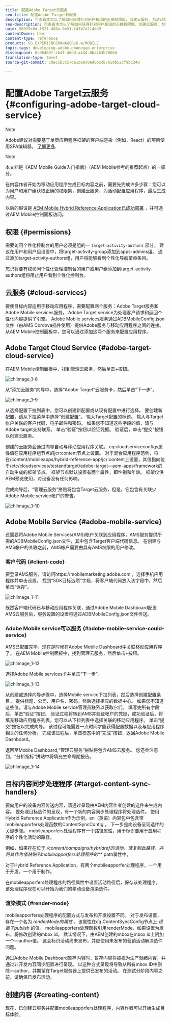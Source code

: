 ```yaml
---
title: 配置Adobe Target云服务
seo-title: 配置Adobe Target云服务
description: 可查看本页以了解如何获得针对用户和组的正确权限集、创建云服务、为活动配置应用程序以及最终生成内容。
seo-description: 可查看本页以了解如何获得针对用户和组的正确权限集、创建云服务、为活动配置应用程序以及最终生成内容。
uuid: 569f9c6d-f521-488a-9e51-f43b7a214dd9
contentOwner: User
content-type: reference
products: SG_EXPERIENCEMANAGER/6.4/MOBILE
topic-tags: developing-adobe-phonegap-enterprise
discoiquuid: 8cd6480f-cb4f-40dd-a444-8ba463b78604
translation-type: tm+mt
source-git-commit: cdec5b3c57ce1c80c0ed6b5cb7650b52cf9bc340

---
```



# 配置Adobe Target云服务 {#configuring-adobe-target-cloud-service}

>[!NOTE]
>
>Adobe建议对需要基于单页应用程序框架的客户端渲染（例如，React）的项目使用SPA编辑器。 [了解更多](/help/sites-developing/spa-overview.md).

>[!NOTE]
>
>本文档是《AEM Mobile [](/help/mobile/getting-started-aem-mobile.md) Guide入门指南》（AEM Mobile参考的推荐起点）的一部分。

在内容作者开始为移动应用程序生成目标内容之前，需要先完成许多步骤：您可以为用户和用户组获取正确的权限集，创建云服务，为活动配置应用程序，最后生成内容。

以后的假设是 [AEM Mobile Hybrid Reference Application已成功部署](https://github.com/Adobe-Marketing-Cloud-Apps/aem-mobile-hybrid-reference) ，并可通过AEM Mobile控制面板访问。

## 权限 {#permissions}

需要访问个性化控制台的用户必须是组的一 `target-activity-authors` 部分。 建议在用户和用户组设置中，将target-activity-group添加到apps-admins组。 通过添加target-activity-authors组，用户将能够看到个性化导航菜单条目。

忘记将要有权访问个性化管理控制台的用户或用户组添加到target-activity-authors组将阻止用户看到个性化控制台。

## 云服务 {#cloud-services}

要使目标内容适用于移动应用程序，需要配置两个服务：Adobe Target服务和Adobe Mobile services服务。 Adobe Target service为处理客户请求和返回个性化内容提供了引擎。 Adobe Mobile services服务通过ADBMobileConfig.json文件（由AMS Cordova插件使用）提供Adobe服务与移动应用程序之间的连接。 从AEM Mobile控制面板中，您可以通过添加这两个服务来配置应用程序。

## Adobe Target Cloud Service {#adobe-target-cloud-service}

在AEM Mobile控制面板中，找到管理云服务，然后单击+按钮。

![chlimage_1-8](assets/chlimage_1-8.png)

从“添加云服务”向导中，选择“Adobe Target”云服务卡，然后单击“下一步”。

![chlimage_1-9](assets/chlimage_1-9.png)

从选择配置下拉列表中，您可以创建新配置或从现有配置中进行选择。 要创建新配置，请从下拉菜单中选择“创建配置”。 输入Target配置的标题。 输入与Target帐户关联的客户代码、电子邮件和密码。 如果您不知道这些字段的值，请与Adobe target支持联系。 单击“验证”按钮以验证凭据。 验证后，单击“提交”按钮以创建云服务。

创建的云服务会通过向导自动与移动应用程序关联。 cq:cloudserviceconfigs属性值在应用程序组节点的jcr:content节点上设置。 对于混合应用程序范例，将在/content/mobileapps/hybrid-reference-app/jcr:content上设置，其值指向位于/etc/cloudservices/testandtarget/adobe-target—aem-apps/framework的自动生成的框架节点。 框架节点默认设置有两个属性，即性别和年龄。 框架仅供AEM预览使用，对设备没有任何影响。

完成向导后，“管理云服务”拼贴将包含Target云服务，但是，它包含有关缺少Adobe Mobile service帐户的警告。

![chlimage_1-10](assets/chlimage_1-10.png)

## Adobe Mobile Service {#adobe-mobile-service}

还需要将Adobe Mobile Services(AMS)帐户关联到应用程序，AMS服务提供所需的ADBMobileConfig.json文件，其中包含Target客户端代码信息。 在创建与AMS帐户的关联之前，AMS帐户需要由具有AMS权限的用户修改。

### 客户代码 {#client-code}

要登录AMS服务，请访问https://mobilemarketing.adobe.com [](https://mobilemarketing.adobe.com/)，选择手机应用程序并单击设置。 找到“SDK目标选项”字段，将客户端代码放入该字段中，然后单击“保存”。

![chlimage_1-11](assets/chlimage_1-11.png)

既然客户端代码已与移动应用程序关联，通过Adobe Mobile Dashboard配置AMS云服务后，服务设置的设置将通过ADBMobileConfig.json文件传送。

### Adobe Mobile service可以服务 {#adobe-mobile-service-could-service}

AMS已配置完毕，现在是时候在Adobe Mobile Dashboard中关联移动应用程序了。 在AEM Mobile控制面板中，找到管理云服务，然后单击+按钮。

![chlimage_1-12](assets/chlimage_1-12.png)

选择Adobe Mobile services卡并单击“下一步”。

![chlimage_1-13](assets/chlimage_1-13.png)

从创建或选择向导步骤中，选择Mobile service下拉列表，然后选择创建配置条目。 提供标题、公司、用户名、密码，然后选择相应的数据中心。 如果您不知道这些值，请与Adobe Mobile service管理员联系以获取它们。 填写完所有字段后，单击“验证”按钮。 验证过程将转到AMS并验证帐户的凭据，成功验证后，将填充移动应用程序列表，您可以从下拉列表中选择关联的移动应用程序。 单击“提交”按钮以完成向导。 该过程可能需要一点时间才能获得配置数据以及与应用程序相关的任何分析。 完成该过程后，单击模态中的“完成”按钮，返回Adobe Mobile Dashboard。

返回至Mobile Dashboard,“管理云服务”拼贴将包含AMS云服务。 您还会注意到，“分析指标”拼贴中将填充生命周期报告。

![chlimage_1-14](assets/chlimage_1-14.png)

## 目标内容同步处理程序 {#target-content-sync-handlers}

要向用户的设备内容传送内容，请通过呈现由AEM内容作者创建的选件来生成内容。 要处理目标选件的呈现，有一个新的内容同步处理程序将处理选件。 使用Hybrid Reference Application作为示例，en（英语）内容包中包含带mobileapporfers处理函数的ContentSyncConfig [](https://github.com/Adobe-Marketing-Cloud-Apps/aem-mobile-hybrid-reference/blob/master/aem-package/content-author/src/main/content/jcr_root/content/mobileapps/hybrid-reference-app/en/_jcr_content/pge-app/app-config-dev/targetOffers/.content.xml) 。 下一步是向设备呈现选件的关键步骤。 mobileapporfers处理程序有一个路径属性，用于标识要用于应用程序的个性化活动的路径。

例如，如果存在位于 */content/campaigns/hybridref的活动，请复制此路径，并将其作为值粘贴到mobileapporfers处理程序的*** path属性中。

对于Hybrid Reference Application，有两个mobileapporfer处理程序，一个用于开发，一个用于制作。

在mobileapporfers处理程序的路径属性中设置活动路径后，保存该处理程序。 该处理程序现在可以开始为我们的移动设备渲染选件。

### 渲染模式 {#render-mode}

mobileapporfers处理程序的配置方式与发布和开发设置不同。 对于发布设置，存在一个名为 *renderMode的属性* ，该属性在cq:ContentSyncConfig节点上 *设置了publish* 的值。 mobileapporfers处理函数引用renderMode，如果设置为发布，将修改创建的mbox id。 默认情况下，由AEM创建的mbox在mbox id上附加一个—author值。 这会标识活动尚未发布，并应使用未发布的营销活动解决选件问题。

通过Adobe Mobile Dashboard暂存内容时，暂存内容将被视为生产就绪内容，并通过非开发内容同步配置进行呈现。 以这种方式呈现将导致从所有mbox ID中删除—author，并期望在Target服务器上提供已发布的活动。 在测试分阶段内容之前，请确保已发布活动。

## 创建内容 {#creating-content}

现在，已创建云服务并配置mobileapporfers处理程序，内容作者可以开始生成目标体验。

